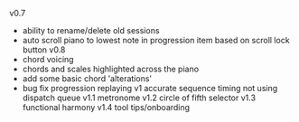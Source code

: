 v0.7
- ability to rename/delete old sessions
- auto scroll piano to lowest note in progression item based on scroll lock button
v0.8
- chord voicing
- chords and scales highlighted across the piano
- add some basic chord 'alterations'
- bug fix progression replaying
v1 accurate sequence timing not using dispatch queue
v1.1 metronome
v1.2 circle of fifth selector
v1.3 functional harmony
v1.4 tool tips/onboarding
